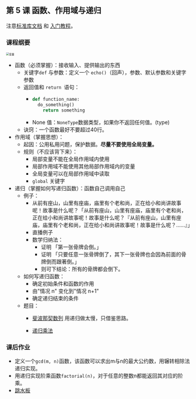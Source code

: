 ## 第 5 课 函数、作用域与递归

注意[标准库文档](https://docs.python.org/zh-cn/3/library/index.html) 和 [入门教程](https://docs.python.org/zh-cn/3/tutorial/index.html)。

### 课程纲要

<img src="https://gitee.com/xrandx/blog-figurebed/raw/master/img/%E5%8F%98%E9%87%8F.jpg" alt="变量" style="zoom: 50%;" />

- 函数（必须掌握）：接收输入、提供输出的东西
  - 关键字`def` 与参数：定义一个 `echo()`（回声），参数、默认参数和关键字参数
  - 返回值和 `return `语句：
    - ```python
      def function_name:
      	do_something()
          return something 
      ```
    - None 值：`NoneType`数据类型，如果你不返回任何值。(type)
  - 诀窍：一个函数最好不要超过40行。
- 作用域（掌握思想）：
  - 起因：公用私用问题，保护数据。**尽量不要使用全局变量。**
  - 规则（不应该背下来）：
    - 局部变量不能在全局作用域内使用
    - 局部作用域不能使用其他局部作用域内的变量
    - 全局变量可以在局部作用域中读取
    - `global` 关键字
- 递归（掌握如何写递归函数）：函数自己调用自己
  - 例子：
    - 从前有座山，山里有座庙，庙里有个老和尚，正在给小和尚讲故事呢！故事是什么呢？「从前有座山，山里有座庙，庙里有个老和尚，正在给小和尚讲故事呢！故事是什么呢？『从前有座山，山里有座庙，庙里有个老和尚，正在给小和尚讲故事呢！故事是什么呢？……』」
    - 直播例子
    - 数学归纳法：
      - 证明 「第一张骨牌会倒。」
      - 证明 「只要任意一张骨牌倒了，其下一张骨牌也会因為前面的骨牌倒而跟著倒。」
      - 则可下结论：所有的骨牌都会倒下。
  - 如何写递归函数：
    - 确定初始条件和函数的作用
    - 由"情况 n" 变化到"情况 n+1"
    - 确定递归结束的条件
  - 题目：
    - [斐波那契数列](https://leetcode-cn.com/problems/fei-bo-na-qi-shu-lie-lcof/) 用递归做太慢，只借鉴思路。

    - [递归乘法](https://leetcode-cn.com/problems/recursive-mulitply-lcci/)

### 课后作业

- 定义一个`gcd(m, n)`函数，该函数可以求出m与n的最大公约数，用辗转相除法递归实现。
- 用递归实现阶乘函数`factorial(n)`，对于任意的整数n都能返回其对应的阶乘。
- [跳水板](https://leetcode-cn.com/problems/diving-board-lcci/)